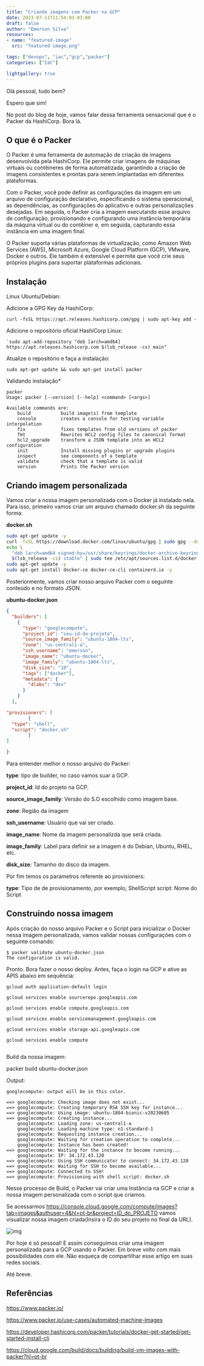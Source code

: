 ```yaml
---
title: "Criando imagens com Packer na GCP"
date: 2023-07-11T11:54:03-03:00
draft: false
author: "Emerson Silva"
resources:
- name: "featured-image"
  src: "featured-image.png"

tags: ["devops", "iac","gcp","packer"]
categories: ["IaC"]

lightgallery: true
---
```


Olá pessoal, tudo bem?

Espero que sim! 

No post do blog de hoje, vamos falar dessa ferramenta sensacional que é o Packer da HashiCorp. Bora lá.

## O que é o Packer

O Packer é uma ferramenta de automação de criação de imagens desenvolvida pela HashiCorp. Ele permite criar imagens de máquinas virtuais ou contêineres de forma automatizada, garantindo a criação de imagens consistentes e prontas para serem implantadas em diferentes plataformas.

Com o Packer, você pode definir as configurações da imagem em um arquivo de configuração declarativo, especificando o sistema operacional, as dependências, as configurações do aplicativo e outras personalizações desejadas. Em seguida, o Packer cria a imagem executando esse arquivo de configuração, provisionando e configurando uma instância temporária da máquina virtual ou do contêiner e, em seguida, capturando essa instância em uma imagem final.

O Packer suporta várias plataformas de virtualização, como Amazon Web Services (AWS), Microsoft Azure, Google Cloud Platform (GCP), VMware, Docker e outros. Ele também é extensível e permite que você crie seus próprios plugins para suportar plataformas adicionais.

## Instalação


Linux
Ubuntu/Debian:

Adicione a GPG Key da HashiCorp:

```curl -fsSL https://apt.releases.hashicorp.com/gpg | sudo apt-key add - ```

Adicione o repositório oficial HashiCorp Linux:

``` `sudo apt-add-repository "deb [arch=amd64] https://apt.releases.hashicorp.com $(lsb_release -cs) main" ```

Atualize o repositório e faça a instalação:

```sudo apt-get update && sudo apt-get install packer```

Validando instalação*

```
packer
Usage: packer [--version] [--help] <command> [<args>]

Available commands are:
    build           build image(s) from template
    console         creates a console for testing variable interpolation
    fix             fixes templates from old versions of packer
    fmt             Rewrites HCL2 config files to canonical format
    hcl2_upgrade    transform a JSON template into an HCL2 configuration
    init            Install missing plugins or upgrade plugins
    inspect         see components of a template
    validate        check that a template is valid
    version         Prints the Packer version
```

## Criando imagem personalizada

Vamos criar a nossa imagem personalizada com o Docker já instalado nela. Para isso, primeiro vamos criar um arquivo chamado docker.sh da seguinte forma:

**docker.sh**

```bash
sudo apt-get update -y
curl -fsSL https://download.docker.com/linux/ubuntu/gpg | sudo gpg --dearmor -o /usr/share/keyrings/docker-archive-keyring.gpg
echo \
  "deb [arch=amd64 signed-by=/usr/share/keyrings/docker-archive-keyring.gpg] https://download.docker.com/linux/ubuntu \
  $(lsb_release -cs) stable" | sudo tee /etc/apt/sources.list.d/docker.list > /dev/null
sudo apt-get update -y
sudo apt-get install docker-ce docker-ce-cli containerd.io -y
```

Posteriormente, vamos criar nosso arquivo Packer com o seguinte conteúdo e no formato JSON.

**ubuntu-docker.json**

```json
{
  "builders": [
    {
      "type": "googlecompute",
      "project_id": "seu-id-do-projeto",
      "source_image_family": "ubuntu-1804-lts",
      "zone": "us-central1-a",
      "ssh_username": "emerson",
      "image_name": "ubuntu-docker",
      "image_family": "ubuntu-1804-lts",
      "disk_size": "10",
      "tags": ["docker"],
      "metadata": {
        "4labs": "dev"
      }
    }
  ],

"provisioners": [
        {
  "type": "shell",
  "script": "docker.sh"
        }
]    

}
```

Para entender melhor o nosso arquivo do Packer:

**type**: tipo de builder, no caso vamos suar a GCP.

**project_id**: Id do projeto na GCP.

**source_image_family**: Versão do S.O escolhido como imagem base.

**zone**: Região da imagem

**ssh_username**: Usuário que vai ser criado.

**image_name**: Nome da imagem personalizda que será criada.

**image_family**: Label para definir se a imagem é do Debian, Ubuntu, RHEL, etc.

**disk_size**: Tamanho do disco da imagem.

Por fim temos os parametros referente ao provisioners:

**type**: Tipo de de provisionamento, por exemplo, ShellScript script: Nome do Script

## Construindo nossa imagem

Após criação do nosso arquivo Packer e o Script para inicializar o Docker nessa imagem personalizada, vamos validar nossas configurações com o seguinte comando:

```
$ packer validate ubuntu-docker.json 
The configuration is valid.
```
Pronto. Bora fazer o nosso deploy. Antes, faça o login na GCP e ative as APIS abaixo em sequência:

```
gcloud auth application-default login

gcloud services enable sourcerepo.googleapis.com

gcloud services enable compute.googleapis.com

gcloud services enable servicemanagement.googleapis.com

gcloud services enable storage-api.googleapis.com

gcloud services enable compute


```
Build da nossa imagem:

packer build ubuntu-docker.json

Output:

```
googlecompute: output will be in this color.

==> googlecompute: Checking image does not exist...
==> googlecompute: Creating temporary RSA SSH key for instance...
==> googlecompute: Using image: ubuntu-1804-bionic-v20230605
==> googlecompute: Creating instance...
    googlecompute: Loading zone: us-central1-a
    googlecompute: Loading machine type: n1-standard-1
    googlecompute: Requesting instance creation...
    googlecompute: Waiting for creation operation to complete...
    googlecompute: Instance has been created!
==> googlecompute: Waiting for the instance to become running...
    googlecompute: IP: 34.172.43.120
==> googlecompute: Using SSH communicator to connect: 34.172.43.120
==> googlecompute: Waiting for SSH to become available...
==> googlecompute: Connected to SSH!
==> googlecompute: Provisioning with shell script: docker.sh
```
Nesse processo de Build, o Packer vai criar uma Instância na GCP e criar a nossa imagem personalizada com o script que criamos.

Se acessarmos https://console.cloud.google.com/compute/images?tab=images&authuser=4&hl=pt-br&project=ID_do_PROJETO vamos visualizar nossa imagem criada(Insira o ID do seu projeto no final da URL).

![img](img/image.png)

Por hoje é só pessoal! E assim conseguimos criar uma imagem personalizada para a GCP usando o Packer. Em breve volto com mais possibilidades com ele. Não esqueça de compartilhar esse artigo em suas redes sociais.

Até breve.

## Referências

https://www.packer.io/

https://www.packer.io/use-cases/automated-machine-images

https://developer.hashicorp.com/packer/tutorials/docker-get-started/get-started-install-cli

https://cloud.google.com/build/docs/building/build-vm-images-with-packer?hl=pt-br

